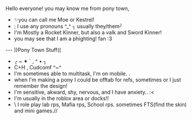 Hello everyone! you may know me from pony town, 
- ✨you can call me Moe or Kestrel!
- ; I use any pronouns ^_^ ╮
  usually they/them╯
- I'm Mostly a Rocket Kinner, but also a valk and Sword Kinner!
- you may see that I am a phighting! fan :3

 --- ))Pony Town Stuff((
- ╭ ~ ✦ `  ,  ^ • ╮
- C+H , Cudcomf ^~^
- I'm sometimes able to multitask, I'm on mobile. .
- when I'm making a pony I could be offtab for refs, sometimes or I just remember the design! 
- I'm sensitive, akward, shy, nervous, and I have anxiety.. :<
- I'm usually in the roblox area or docks!! 
- \\ I role play lab rps, Mafia rps, School rps. sometimes FTS(find the skin) and mini games.//
